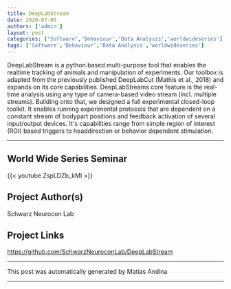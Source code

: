 ```yaml
---
title: DeepLabStream
date: 2020-07-05
authors: ['admin']
layout: post
categories: ['Software','Behaviour','Data Analysis','worldwideseries']
tags: ['Software','Behaviour','Data Analysis','worldwideseries']
---
```

DeepLabStream is a python based multi-purpose tool that enables the realtime tracking of animals and manipulation of experiments. Our toolbox is adapted from the previously published DeepLabCut (Mathis et al., 2018) and expands on its core capabilities. DeepLabStreams core feature is the real-time analysis using any type of camera-based video stream (incl. multiple streams). Building onto that, we designed a full experimental closed-loop toolkit. It enables running experimental protocols that are dependent on a constant stream of bodypart positions and feedback activation of several input/output devices. It's capabilities range from simple region of interest (ROI) based triggers to headdirection or behavior dependent stimulation.


***
## World Wide Series Seminar  

{{< youtube ZspLDZb_kMI >}}

## Project Author(s)
Schwarz Neurocon Lab
## Project Links
https://github.com/SchwarzNeuroconLab/DeepLabStream
***
This post was automatically generated by
Matias Andina
***
